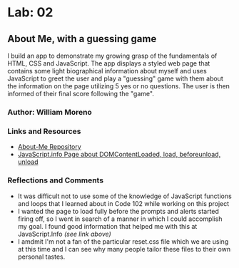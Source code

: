 # Lab: 02

## About Me, with a guessing game

I build an app to demonstrate my growing grasp of the fundamentals of HTML, CSS and JavaScript. The app displays a styled web page that contains some light biographical information about myself and uses JavaScript to greet the user and play a "guessing" game with them about the information on the page utilizing 5 yes or no questions. The user is then informed of their final score following the "game".

### Author: William Moreno

### Links and Resources

- [About-Me Repository](https://github.com/William-Moreno/About-Me)
- [JavaScript.info Page about DOMContentLoaded, load, beforeunload, unload](https://javascript.info/onload-ondomcontentloaded)

### Reflections and Comments

- It was difficult not to use some of the knowledge of JavaScript functions and loops that I learned about in Code 102 while working on this project
- I wanted the page to load fully before the prompts and alerts started firing off, so I went in search of a manner in which I could accomplish my goal. I found good information that helped me with this at JavaScript.Info _(see link above)_
- I amdmit I'm not a fan of the particular reset.css file which we are using at this time and I can see why many people tailor these files to their own personal tastes.
